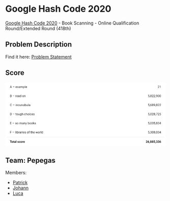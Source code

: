 # Google Hash Code 2020

[Google Hash Code 2020](https://codingcompetitions.withgoogle.com/hashcode) - Book Scanning - Online Qualification Round/Extended Round (418th)

## Problem Description

Find it here: [Problem Statement](https://github.com/patrick-11/HashCode2020/blob/master/hashcode_2020_online_qualification_round.pdf)

## Score

<img src = "pictures/score2.png">

## Team: Pepegas

Members:
* [Patrick](https://github.com/patrick-11)
* [Johann](https://github.com/t3nsed)
* [Luca](https://github.com/lazzeri)